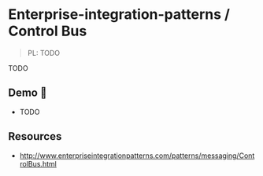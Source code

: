 # Enterprise-integration-patterns / Control Bus

> PL: TODO

TODO

## Demo 🎉

* TODO

## Resources

* <http://www.enterpriseintegrationpatterns.com/patterns/messaging/ControlBus.html>
